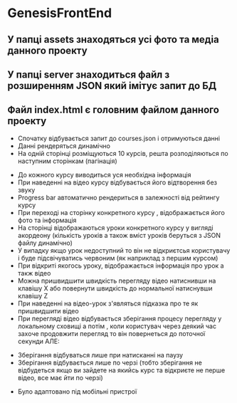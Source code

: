 # GenesisFrontEnd

## У папці assets знаходяться усі фото та медіа данного проекту

## У папці server знаходиться файл з розширенням JSON який імітує запит до БД

## Файл index.html є головним файлом данного проекту

- Спочатку відбувається запит до courses.json і отримуються данні
- Данні рендеряться динамічно
- На одній сторінці розміщуються 10 курсів, решта розподіляються по наступним сторінкам (пагінація)

* До кожного курсу виводиться уся необхідна інформація
* При наведенні на відео курсу відбувається його відтворення без звуку
* Progress bar автоматично рендериться в залежності від рейтингу курсу
* При переході на сторінку конкретного курсу , відображається його фото та інформація
* На сторінці відображаються уроки конкретного курсу у вигляді акордеону (кількість уроків а також вміст уроків беруться з JSON файлу динамічно)
* У випадку якщо урок недоступний то він не відкриєтсья користувачу і буде підсвічуватись червоним (як наприклад з першим курсом)
* При відкриті якогось уроку, відображається інформація про урок а такж відео
* Можна пришвидшити швидкість перегляду відео натиснивши на клавішу X або повернути швидкість до нормальної натиснувши клавішу Z
* При наведенні на відео-урок з'являться підказка про те як пришвидшити відео
* При перегляді відео відбувається зберігання процесу перегляду у локальному сховищі а потім , коли користувач через деякий час захоче продовжити перегляд то він повернеться до поточної секунди АЛЕ:

- Зберігання відбуваться лише при натисканні на паузу
- Зберігання відбувається лише по черзі (тобто зберігання не відбудеться якщо ви зайдете на якийсь курс та відкриєте не перше відео, все має йти по черзі)

* Було адаптовано під мобільні пристрої
